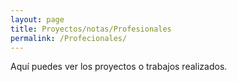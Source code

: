 ```yaml
---
layout: page
title: Proyectos/notas/Profesionales 
permalink: /Profecionales/
---
```

Aquí puedes ver los proyectos o trabajos realizados.
